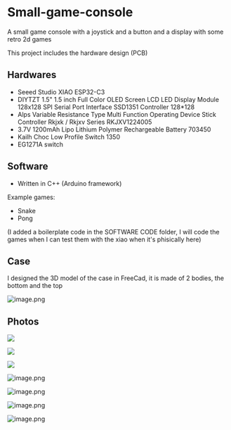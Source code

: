 # Small-game-console
A small game console with a joystick and a button and a display with some retro 2d games

This project includes the hardware design (PCB)

## Hardwares
- Seeed Studio XIAO ESP32-C3
- DIYTZT 1.5" 1.5 inch Full Color OLED Screen LCD LED Display Module 128x128 SPI Serial Port Interface SSD1351 Controller 128*128
- Alps Variable Resistance Type Multi Function Operating Device Stick Controller Rkjxk / Rkjxv Series RKJXV1224005
- 3.7V 1200mAh Lipo Lithium Polymer Rechargeable Battery 703450
- Kailh Choc Low Profile Switch 1350
- EG1271A switch

## Software
- Written in C++ (Arduino framework)

Example games:
- Snake
- Pong

(I added a boilerplate code in the SOFTWARE CODE folder, I will code the games when I can test them with the xiao when it's phisically here)

## Case
I designed the 3D model of the case in FreeCad, it is made of 2 bodies, the bottom and the top

![image.png](https://blueprint.hackclub.com/user-attachments/blobs/proxy/eyJfcmFpbHMiOnsiZGF0YSI6NTEwMywicHVyIjoiYmxvYl9pZCJ9fQ==--ff7af5cfcd0075c1d0773952cfb07cb5d221abe6/image.png)

## Photos
![](https://hc-cdn.hel1.your-objectstorage.com/s/v3/c1b9951e303d06d1452bed9894288e94003e3290_image.png)

![](https://hc-cdn.hel1.your-objectstorage.com/s/v3/4f5d480be5a4b4f0d040c0ab9693f9cab40e5e2e_image.png)

![](https://hc-cdn.hel1.your-objectstorage.com/s/v3/2b2a7fdbe79f0643519c5c61876ea29829ee05a3_image.png)

![image.png](https://blueprint.hackclub.com/user-attachments/blobs/proxy/eyJfcmFpbHMiOnsiZGF0YSI6MzcyNiwicHVyIjoiYmxvYl9pZCJ9fQ==--8511be40a4185daa9cf095dceb80cc6ba6c9960c/image.png)

![image.png](https://blueprint.hackclub.com/user-attachments/blobs/proxy/eyJfcmFpbHMiOnsiZGF0YSI6MzcyNywicHVyIjoiYmxvYl9pZCJ9fQ==--77ee74a3f09f18b143d3546a2c8519085d18f7f0/image.png)

![image.png](https://blueprint.hackclub.com/user-attachments/blobs/proxy/eyJfcmFpbHMiOnsiZGF0YSI6NTA5NiwicHVyIjoiYmxvYl9pZCJ9fQ==--62216612b374c1ffc724af119f09eea56c5ec443/image.png)

![image.png](https://blueprint.hackclub.com/user-attachments/blobs/proxy/eyJfcmFpbHMiOnsiZGF0YSI6NTA5NywicHVyIjoiYmxvYl9pZCJ9fQ==--803caaa93ff082ec71709647302cee864bc2a1e7/image.png)